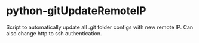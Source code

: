 # python-gitUpdateRemoteIP
Script to automatically update all .git folder configs with new remote IP. Can also change http to ssh authentication.
